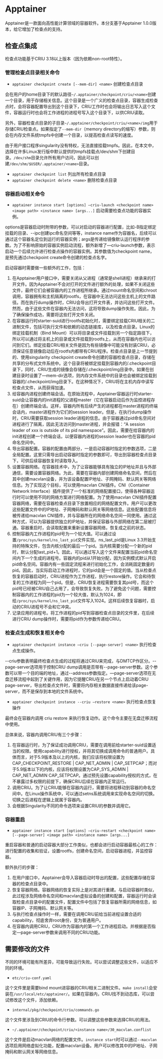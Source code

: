 # Apptainer

Apptainer是一款面向高性能计算领域的容器软件。本分支基于Apptainer 1.0.0版本，给它增加了检查点的支持。

## 检查点集成

检查点功能基于CRIU 3.18以上版本（因为依赖non-root特性）。

### 管理检查点目录相关命令

- `apptainer checkpoint create [--mem-dir] <name>` 创建检查点目录

会在用户的home目录下的默认路径`~/.apptainer/checkpoint/criu/<name>`创建一个目录，用于存储相关信息。这个目录是一个广义的检查点目录，容器生成检查点时，会将容器配置导出到这个目录下，CRIU工作时也会将输出日志写入这个文件，容器运行时也会将工作进程的进程号写入这个目录下，以供CRIU读取。

另外，容器检查点目录的子目录`~/.apptainer/checkpoint/criu/<name>/img`用于存储CRIU检查点。如果指定了`--mem-dir`（memory directory的缩写）参数，则会在内存文件系统tmpfs中创建一个目录，以提高检查点读写的速度。

由于用户接口程序singularity没有特权，无法直接挂载tmpfs。因此，在本文中，选择在许多Linux发行版中默认提供的tmpfs挂载点/dev/shm下创建目录。`/dev/shm`目录允许所有用户访问，因此可以创建`/dev/shm/$USER/.apptainer/<name>`目录。

- `apptainer checkpoint list` 列出所有检查点目录
- `apptainer checkpoint delete <name>` 删除检查点目录

### 容器启动相关命令

- `apptainer instance start [options] –criu-launch <checkpoint name> <image path> <instance name> [args...]` 启动需要检查点功能的容器实例。


options是容器启动时附带的参数，可以对启动的容器进行配置，比如-B指定绑定挂载的目录、--ipc创建ipc命名空间等等，instance name作为容器名，后续可以通过这个容器名定位到运行的容器实例；args是传递给镜像默认运行程序的参数。为了不影响原始的容器实例启动流程，额外新增了—criu-launch参数，表示启动一个后续允许进行检查点操作的容器实例。其参数值为checkpoint name，是预先通过checkpoint create命令创建的检查点名字。

启动容器时需要做一些额外的工作，包括：

1. 在Apptainer用户接口中，需要关闭从父进程（通常是shell进程）继承来的打开文件。因为Apptainer不会对打开的文件进行额外的处理，如果不关闭这些文件，最终它们会被容器内的工作进程所继承。通过mount命名空间和chroot调用，容器拥有和主机隔离的rootfs，在容器中无法访问这些主机上的文件路径。而在执行dump操作时，CRIU会导出打开文件表，并访问这些打开文件。然而，由于这些文件在容器内无法访问，这将导致dump操作失败。因此，为了确保操作成功，需要将这些打开文件关闭。
2. 在容器运行时starter-suid进行rootfs初始化时，需要绑定挂载CRIU相关的二进制文件，包括可执行文件和依赖的动态链接库，以及检查点目录。Linux的绑定挂载机制（Bind Mount）可以将目录或文件挂载到另一个指定路径下，所以可以通过将主机上的目录或文件挂载到rootfs上，从而在容器内也可以访问到它们。绑定挂载CRIU相关文件是因为有些镜像中可能没有封装CRIU，必须保证任意镜像启动后在rootfs内都带有CRIU程序。检查点目录是上一节提到的、使用singularity checkpoint create命令创建的容器检查点目录，存储在共享的分布式文件系统中。这个目录将被绑定挂载到容器内的/.checkpoint目录下，同时，CRIU生成的镜像会存储在/.checkpoint/img目录中。如果在创建目录时设置了—mem-dir选项，则内存文件系统中的目录也会被绑定挂载到容器的/.checkpoint/img目录下。在这种情况下，CRIU将在主机内存中读写检查点文件，从而获得加速。
3. 给容器内进程创建终端会话。在原始流程中，Apptainer容器运行时starter-suid会让容器内的init进程的父进程master（它在容器启动后作为监控进程存在）创建终端会话。这样，容器内所有后续产生的进程都在master进程的终端会话内，master进程作为它们的session leader。但是，在执行dump操作时，CRIU需要获取session leader进程的信息。由于容器通过pid命名空间对进程进行了隔离，因此无法访问到master进程，并会报错：“A session leader of xxx is outside of its pid namespace”。因此，需要在给容器内的init进程创建一个终端会话，以便容器内进程的session leader也在容器的pid命名空间中。
4. 导出容器配置。容器的配置由两部分，一是启动容器时指定的参数选项，二是全局配置。这里只需导出启动容器时指定的参数即可，导出到容器检查点目录下，可供后续容器恢复时读取导入。
5. 设置容器网络。在容器技术中，为了让容器能够具有独立的IP地址并且与外部通信，需要设置容器网络。为此，需要在容器内部创建网络命名空间，然后在其中创建macvlan设备，并为该设备配置IP地址、子网掩码、默认网关等网络信息。为了实现这个目标，可以使用macvlan CNI插件。CNI（Container Network Interface）插件提供了一个标准的网络配置接口，使得各种容器运行时可以使用不同的网络方案进行网络配置。为了使用macvlan CNI插件配置容器网络，需要在容器检查点目录下放置相应的网络配置文件。用户可以更改这些配置文件中的IP地址、子网掩码和默认网关等网络信息。这些配置信息将被传递给macvlan CNI插件，并与容器所在的网络命名空间一同使用。通过这种方式，可以为容器提供独立的IP地址，并保证容器与外部网络在第二层被打通。容器重启时，会读取配置来重新设置容器网络，恢复成之前的状态。
6. 控制容器内工作进程的pid号为一个较大值。可以通过设置`/proc/sys/kernel/ns_last_pid`文件实现。ns_last_pid是Linux 3.3开始支持的特殊文件，包含内核分配的最后一个pid。当内核需要分配一个新的pid时，默认分配last_pid+1。因此，可以通过写入这个文件来配置当前pid命名空间内下一个生成的进程号。容器内的pid从1开始分配，因为实例模式默认开启pid命名空间。容器内有一些固定流程来进行初始化工作，会消耗固定数量的pid。因此，当实际启动工作进程时，它的pid会是一个固定的值。当从检查点恢复的容器启动时，CRIU进程作为工作进程，执行restore操作。它会和待恢复的工作进程为同一个pid。但是，CRIU恢复进程需要恢复其pid号，而这个pid号已经被CRIU自己占用了，会导致恢复失败。为了避免这个问题，需要控制容器内的工作进程的pid为一个较大值，默认为1024，即给`/proc/sys/kernel/ns_last_pid`文件写入1024。这样后续恢复容器时，启动的CRIU进程号不会和它冲突。
7. 记录应用的进程号。将工作进程的pid写到容器检查点目录的文件里，在后续进行CRIU dump操作时，需要将pid作为参数传递给CRIU。

### 检查点生成和恢复相关命令

- `apptainer checkpoint instance –criu [--page-server] <name>` 执行检查点生成操作。

--criu参数表明最终检查点生成的过程将通过CRIU来完成，与DMTCP作区分。--page-server选项用于控制CRIU dump调用是否带有--page-server参数。这个参数可以带一个目的端的地址，通过--address参数指定。—page-server选项在无盘迁移流程中起到了关键作用，因为它提醒CRIU在另一个节点上启动着CRIU page-server，导出检查点文件时，需要将内存相关数据直接传递给该page-server，而不是保存到本地的文件系统中。

- `apptainer checkpoint instance --criu –restore <name>` 执行检查点恢复操作

最终会在容器内调用 criu restore 来执行恢复动作。这个命令主要在无盘迁移流程中使用。

总体来说，容器内调用CRIU有三个步骤：

1. 在容器运行时，为了保证成功调用CRIU，需要在调用前给starter-suid设置适当的权限。使用capability进行授权，并将其切换成调用命令的普通用户。具体而言，对于5.9版本及以上的内核，我们应该将权限设置为CAP_CHECKPOINT_RESTORE | CAP_NET_ADMIN | CAP_SETPCAP；而对于5.9版本以下的内核，应该将权限设置为CAP_SYS_ADMIN | CAP_NET_ADMIN CAP_SETPCAP。通过预先设置capability授权的方式，在不暴露过多权限的前提下，确保CRIU后续在容器内正常运行。
2. 调用CRIU。为了让CRIU能够在容器内运行，需要将进程移动到容器的命名空间中。在Linux操作系统中，可以通过setns系统调用来实现命名空间的切换。切换之后进程在逻辑上就属于容器内。
3. 会根据Singularity不同的命令选项来设置CRIU的参数并调用它。

### 容器重启

- `apptainer instance start [options] –criu-restart <checkpoint name> [--page-server] <image path> <instance name> [args...]`

重启容器和普通的启动容器大部分工作类似，也都会进行启动容器最核心的工作：进行配置的收集和验证，设置rootfs，创建命名空间，启动容器进程，并监控容器。

额外执行的步骤：

1. 在用户接口中，Apptainer会导入容器启动时导出的配置，这些配置存储在容器的检查点目录中。
2. 恢复容器网络。容器网络的恢复实际上是对其进行重建。与启动容器时类似，此过程涉及网络命名空间和macvlan虚拟设备的创建和配置，容器运行时会读取检查点目录中的配置文件，配置文件中包括了恢复容器所需的网络信息，如容器IP、子网掩码、默认网关等。
3. 与执行检查点操作时一样，需要在调用CRIU前给当前进程设置合适的capability，彻底舍弃root身份，变为普通用户。
4. 在容器内调用CRIU，CRIU作为容器内的第一个工作进程启动。并根据是否指定—page-server参数来调用不同的CRIU功能。

## 需要修改的文件

不同的环境可能有所差异，可能导致运行失败。可以尝试调整这些文件，以适应不同的环境。

- `etc/criu-conf.yaml`

这个文件里是需要bind mount进容器的CRIU相关二进制文件。`make install`会安装在`/usr/local/etc/apptainer/`。如果在容器内，CRIU找不到动态库，可以尝试修改这个文件，添加依赖。

- `internal/pkg/checkpoint/criu/commands.go`

这个文件里涉及到CRIU的命令行参数。可以调整这些参数来选择CRIU的用法。

- `~/.apptainer/checkpoint/criu/<instance name>/30_macvlan.conflist`

这个文件是启动macvlan网络的配置文件。`instance start`时可以通过`--macvlan`选项启用网络虚拟化功能，配置macvlan设备。用户可以修改其中的IP地址、子网掩码和默认网关等网络信息。
